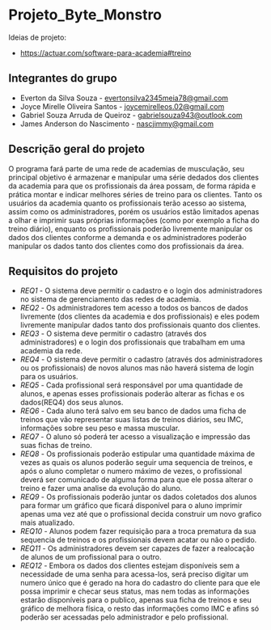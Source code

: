 # Projeto_Byte_Monstro

Ideias de projeto: 
 * https://actuar.com/software-para-academia#treino
 
## Integrantes do grupo 
 * Everton da Silva Souza - evertonsilva2345meia78@gmail.com
 * Joyce Mirelle Oliveira Santos - joycemirelleos.02@gmail.com
 * Gabriel Souza Arruda de Queiroz - gabrielsouza943@outlook.com
 * James Anderson do Nascimento - nascjimmy@gmail.com

## Descrição geral do projeto 
O programa fará parte de uma rede de academias de musculação, seu principal objetivo é armazenar e manipular uma série dedados dos clientes da academia para que os profissionais da área possam, de forma rápida e prática montar e indicar melhores séries de treino para os clientes. Tanto os usuários da academia quanto os profissionais terão acesso ao sistema, assim como os administradores, porém os usuários estão limitados apenas a olhar e imprimir suas próprias informações (como por exemplo a ficha do treino diário), enquanto os profissionais poderão livremente manipular os dados dos clientes conforme a demanda e os administradores poderão manipular os dados tanto dos clientes como dos profissionais da área.

## Requisitos do projeto

 * *REQ1* - O sistema deve permitir o cadastro e o login dos administradores no sistema de gerenciamento das redes de academia.
 * *REQ2* - Os administradores tem acesso a todos os bancos de dados livremente (dos clientes da academia e dos profissionais) e eles podem livremente manipular dados tanto dos profissionais quanto dos clientes.
 * *REQ3* - O sistema deve permitir o cadastro (através dos administradores) e o login dos profissionais que trabalham em uma academia da rede.
 * *REQ4* - O sistema deve permitir o cadastro (através dos administradores ou os profissionais) de novos alunos mas não haverá sistema de login para os usuários.
 * *REQ5* - Cada profissional será responsável por uma quantidade de alunos, e apenas esses profissionais poderão alterar as fichas e os dados(REQ4) dos seus alunos.
 * *REQ6* - Cada aluno terá salvo em seu banco de dados uma ficha de treinos que vão representar suas listas de treinos diários, seu IMC, informações sobre seu peso e massa muscular.
 * *REQ7* - O aluno só poderá ter acesso a visualização e impressão das suas fichas de treino.
 * *REQ8* - Os profissionais poderão estipular uma quantidade máxima de vezes as quais os alunos poderão seguir uma sequencia de treinos, e após o aluno completar o numero máximo de vezes, o profissional deverá ser comunicado de alguma forma para que ele possa alterar o treino e fazer uma analise da evolução do aluno.
 * *REQ9* - Os profissionais poderão juntar os dados coletados dos alunos para formar um gráfico que ficará disponível para o aluno imprimir apenas uma vez até que o profissional decida construir um novo grafico mais atualizado.
 * *REQ10* - Alunos podem fazer requisição para a troca prematura da sua sequencia de treinos e os profissionais devem acatar ou não o pedido.
 * *REQ11* - Os administradores devem ser capazes de fazer a realocação de alunos de um profissional para o outro.
 * *REQ12* - Embora os dados dos clientes estejam disponíveis sem a necessidade de uma senha para acessa-los, será preciso digitar um numero único que é gerado na hora do cadastro do cliente para que ele possa imprimir e checar seus status, mas nem todas as informações estarão disponíveis para o publico, apenas sua ficha de treinos e seu gráfico de melhora física, o resto das informações como IMC e afins só poderão ser acessadas pelo administrador e pelo profissional.
